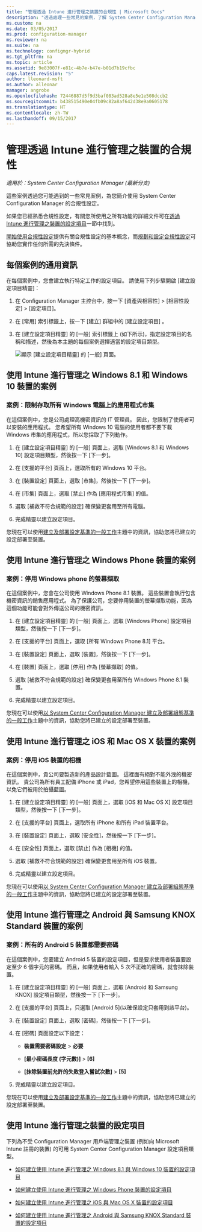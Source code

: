 ```yaml
---
title: "管理透過 Intune 進行管理之裝置的合規性 | Microsoft Docs"
description: "透過處理一些常見的案例，了解 System Center Configuration Manager 合規性設定需要。"
ms.custom: na
ms.date: 03/05/2017
ms.prod: configuration-manager
ms.reviewer: na
ms.suite: na
ms.technology: configmgr-hybrid
ms.tgt_pltfrm: na
ms.topic: article
ms.assetid: 9e83007f-e81c-4b7e-b47e-b01d7b19cfbc
caps.latest.revision: "5"
author: lleonard-msft
ms.author: alleonar
manager: angrobe
ms.openlocfilehash: 72446887d5f9d3baf083ad528a8e5e1e508dccb2
ms.sourcegitcommit: b438515490e04fb09c82a8af642d38e9a0605178
ms.translationtype: HT
ms.contentlocale: zh-TW
ms.lasthandoff: 09/15/2017
---
```

# <a name="managing-compliance-on-devices-managed-with-intune"></a>管理透過 Intune 進行管理之裝置的合規性

*適用於：System Center Configuration Manager (最新分支)*

這些案例透過您可能遇到的一些常見案例，為您簡介使用 System Center Configuration Manager 的合規性設定。  

 如果您已經熟悉合規性設定，有關您所使用之所有功能的詳細文件可在[透過 Intune 進行管理之裝置的設定項目](#configuration-items-for-devices-managed-with-intune)一節中找到。  

 [開始使用合規性設定](../../compliance/get-started/get-started-with-compliance-settings.md)提供有關合規性設定的基本概念，而[規劃和設定合規性設定](../../compliance/plan-design/plan-for-and-configure-compliance-settings.md)可協助您實作任何所需的先決條件。  

## <a name="general-information-for-each-scenario"></a>每個案例的通用資訊  
 在每個案例中，您會建立執行特定工作的設定項目。 請使用下列步驟開啟 [建立設定項目精靈]：  

1.  在 Configuration Manager 主控台中，按一下 [資產與相容性] > [相容性設定] > [設定項目]。  

3.  在 [常用]  索引標籤上，按一下 [建立]  群組中的 [建立設定項目] 。  

4.  在 [建立設定項目精靈] 的 [一般]  索引標籤上 (如下所示)，指定設定項目的名稱和描述，然後為本主題的每個案例選擇適當的設定項目類型。  

     ![顯示 [建立設定項目精靈] 的 [一般] 頁面。](media/Compliance-Settings-Wizard---1.png)  

## <a name="scenarios-for-windows-81-and-windows-10-devices-managed-with-intune"></a>使用 Intune 進行管理之 Windows 8.1 和 Windows 10 裝置的案例  

### <a name="scenario-restrict-access-to-the-app-store-on-all-windows-pcs"></a>案例：限制存取所有 Windows 電腦上的應用程式市集  
 在這個案例中，您是公司處理高機密資訊的 IT 管理員。 因此，您限制了使用者可以安裝的應用程式。 您希望所有 Windows 10 電腦的使用者都不要下載 Windows 市集的應用程式，所以您採取了下列動作。  

1.  在 [建立設定項目精靈] 的 [一般] 頁面上，選取 [Windows 8.1 和 Windows 10] 設定項目類型，然後按一下 [下一步]。  

2.  在 [支援的平台] 頁面上，選取所有的 Windows 10 平台。  

3.  在 [裝置設定] 頁面上，選取 [市集]，然後按一下 [下一步]。  

4.  在 [市集] 頁面上，選取 [禁止] 作為 [應用程式市集] 的值。  

5.  選取 [補救不符合規範的設定] 確保變更套用至所有電腦。  

6.  完成精靈以建立設定項目。  

 您現在可以使用[建立及部署設定基準的一般工作](../../compliance/plan-design/common-tasks-for-creating-and-deploying-configuration-baselines.md)主題中的資訊，協助您將已建立的設定部署至裝置。  

## <a name="scenarios-for-windows-phone-devices-managed-with-intune"></a>使用 Intune 進行管理之 Windows Phone 裝置的案例  

### <a name="scenario-disable-the-use-of-screen-capture-on-a-windows-phone"></a>案例：停用 Windows phone 的螢幕擷取  
 在這個案例中，您會在公司使用 Windows Phone 8.1 裝置。 這些裝置會執行包含機密資訊的銷售應用程式。 為了保護公司，您要停用裝置的螢幕擷取功能，因為這個功能可能會對外傳送公司的機密資訊。  

1.  在 [建立設定項目精靈] 的 [一般] 頁面上，選取 [Windows Phone] 設定項目類型，然後按一下 [下一步]。  

2.  在 [支援的平台] 頁面上，選取 [所有 Windows Phone 8.1] 平台。  

3.  在 [裝置設定] 頁面上，選取 [裝置]，然後按一下 [下一步]。  

4.  在 [裝置] 頁面上，選取 [停用] 作為 [螢幕擷取] 的值。  

5.  選取 [補救不符合規範的設定] 確保變更套用至所有 Windows Phone 8.1 裝置。  

6.  完成精靈以建立設定項目。  

 您現在可以使用[以 System Center Configuration Manager 建立及部署組態基準的一般工作](../../compliance/plan-design/common-tasks-for-creating-and-deploying-configuration-baselines.md)主題中的資訊，協助您將已建立的設定部署至裝置。  

## <a name="scenarios-for-ios-and-mac-os-x-devices-managed-with-intune"></a>使用 Intune 進行管理之 iOS 和 Mac OS X 裝置的案例  

### <a name="scenario-disable-the-camera-on-ios-devices"></a>案例：停用 iOS 裝置的相機  
 在這個案例中，貴公司要製造新的產品設計藍圖。 這裡面有絕對不能外洩的機密資訊。 貴公司為所有員工配備 iPhone 或 iPad，您希望停用這些裝置上的相機，以免它們被用於拍攝藍圖。  

1.  在 [建立設定項目精靈] 的 [一般] 頁面上，選取 [iOS 和 Mac OS X] 設定項目類型，然後按一下 [下一步]。  

2.  在 [支援的平台] 頁面上，選取所有 iPhone 和所有 iPad 裝置平台。  

3.  在 [裝置設定] 頁面上，選取 [安全性]，然後按一下 [下一步]。  

4.  在 [安全性] 頁面上，選取 [禁止] 作為 [相機] 的值。  

5.  選取 [補救不符合規範的設定] 確保變更套用至所有 iOS 裝置。  

6.  完成精靈以建立設定項目。  

 您現在可以使用[以 System Center Configuration Manager 建立及部署組態基準的一般工作](../../compliance/plan-design/common-tasks-for-creating-and-deploying-configuration-baselines.md)主題中的資訊，協助您將已建立的設定部署至裝置。  

## <a name="scenarios-for-android-and-samsung-knox-standard-devices-managed-with-intune"></a>使用 Intune 進行管理之 Android 與 Samsung KNOX Standard 裝置的案例  

### <a name="scenario-require-a-password-on-all-android-5-devices"></a>案例：所有的 Android 5 裝置都需要密碼  
 在這個案例中，您要建立 Android 5 裝置的設定項目，但是要求使用者裝置要設定至少 6 個字元的密碼。 而且，如果使用者輸入 5 次不正確的密碼，就會抹除裝置。  

1.  在 [建立設定項目精靈] 的 [一般] 頁面上，選取 [Android 和 Samsung KNOX] 設定項目類型，然後按一下 [下一步]。  

2.  在 [支援的平台] 頁面上，只選取 [Android 5]\(以確保設定只套用到該平台)。  

3.  在 [裝置設定] 頁面上，選取 [密碼]，然後按一下 [下一步]。  

4.  在 [密碼] 頁面設定以下設定：  

    -   **裝置需要密碼設定** > **必要**  

    -   **[最小密碼長度 (字元數)]** > **[6]**  

    -   **[抹除裝置前允許的失敗登入嘗試次數]** > **[5]**  

5.  完成精靈以建立設定項目。  

 您現在可以使用[建立及部署設定基準的一般工作](../../compliance/plan-design/common-tasks-for-creating-and-deploying-configuration-baselines.md)主題中的資訊，協助您將已建立的設定部署至裝置。  

## <a name="configuration-items-for-devices-managed-with-intune"></a>使用 Intune 進行管理之裝置的設定項目

下列為不受 Configuration Manager 用戶端管理之裝置 (例如向 Microsoft Intune 註冊的裝置) 的可用 System Center Configuration Manager 設定項目類型。  

 -   [如何建立使用 Intune 進行管理之 Windows 8.1 與 Windows 10 裝置的設定項目](create-configuration-items-for-windows-8.1-and-windows-10-devices-managed-without-the-client.md)  

 -   [如何建立使用 Intune 進行管理之 Windows Phone 裝置的設定項目](create-configuration-items-for-windows-phone-devices-managed-without-the-client.md)  

 -   [如何建立使用 Intune 進行管理之 iOS 與 Mac OS X 裝置的設定項目](create-configuration-items-for-ios-and-mac-os-x-devices-managed-without-the-client.md)  

 -   [如何建立使用 Intune 進行管理之 Android 與 Samsung KNOX Standard 裝置的設定項目](create-configuration-items-for-android-and-samsung-knox-devices-managed-without-the-client.md)  
